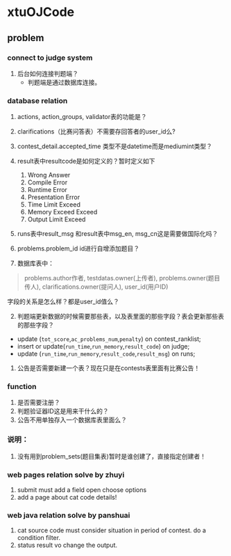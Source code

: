 # xtuOJCode
## problem 
### connect to judge system
 1. 后台如何连接判题端？
    * 判题端是通过数据库连接。

### database relation
1. actions, action_groups, validator表的功能是？
2. clarifications（比赛问答表）不需要存回答者的user_id么?
3. contest_detail.accepted_time 类型不是datetime而是mediumint类型？

4. result表中resultcode是如何定义的？暂时定义如下
    1. Wrong Answer
    2. Compile Error
    3. Runtime Error
    4. Presentation Error
    5. Time Limit Exceed
    6. Memory Exceed Exceed
    7. Output Limit Exceed

5. runs表中result_msg 和result表中msg_en, msg_cn这是需要做国际化吗？

6. problems.problem_id id进行自增添加题目？
7. 数据库表中：
> problems.author作者,
> testdatas.owner(上传者),
> problems.owner(题目传人),
> clarifications.owner(提问人),
> user_id(用户ID)

字段的关系是怎么样？都是user_id值么？

2. 判题端更新数据的时候需要那些表，以及表里面的那些字段？表会更新那些表的那些字段？
* update (`tot_score`,`ac_problems_num`,`penalty`) on contest_ranklist;
* insert or update(`run_time`,`run_memory`,`result_code`) on judge;
* update (`run_time`,`run_memory`,`result_code`,`result_msg`) on runs;


1. 公告是否需要新建一个表？现在只是在contests表里面有比赛公告！

### function
1. 是否需要注册？
2. 判题验证器ID这是用来干什么的？
3. 公告不用单独存入一个数据库表里面么？

### 说明：
1. 没有用到problem_sets(题目集表)暂时是谁创建了，直接指定创建者！

### web pages relation solve by zhuyi
1. submit must add a field open choose options
2. add a page about cat code details!

### web java relation solve by panshuai
1. cat source code must consider situation in period of contest. do a condition filter.
2. status result vo change the output.

